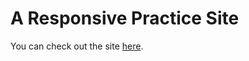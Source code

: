 <h1>A Responsive Practice Site</h1>

<p>You can check out the site <a target='new' href='https://chrisbonifacio.github.io/responsive-practice-site/'>here</a>.</p>
